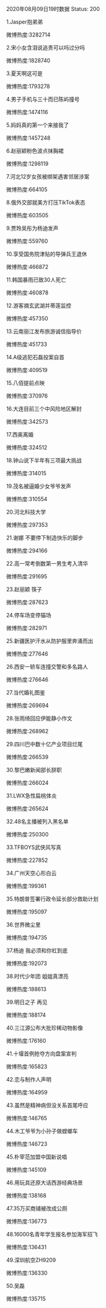 2020年08月09日19时数据
Status: 200

1.Jasper抱弟弟

微博热度:3282714

2.宋小女含泪说追责可以吗过分吗

微博热度:1828740

3.夏天啊这可是

微博热度:1793278

4.男子手机与三十而已陈屿撞号

微博热度:1474116

5.妈妈真的第一个来接我了

微博热度:1457248

6.赵丽颖粉色波点抹胸裙

微博热度:1298119

7.河北12岁女孩被绑架遇害邻居涉案

微博热度:664105

8.俄外交部就美方打压TikTok表态

微博热度:603505

9.贾玲吴彤为杨迪发声

微博热度:559760

10.享受国务院津贴的导弹兵王退休

微博热度:466872

11.韩国暴雨已致30人死亡

微博热度:460878

12.游客摘玄武湖并蒂莲监控

微博热度:457350

13.云南丽江发布旅游诚信指导价

微博热度:451733

14.A级逃犯石磊投案自首

微博热度:409519

15.八佰提前点映

微博热度:370976

16.大连目前三个中风险地区解封

微博热度:342573

17.西奥离婚

微博热度:324512

18.钟山说下半年有三项最大挑战

微博热度:314015

19.茂名被逼婚少女爷爷发声

微博热度:310554

20.河北科技大学

微博热度:297353

21.谢娜 不要停下制造快乐的脚步

微博热度:294166

22.高一常考倒数第一男生考入清华

微博热度:291695

23.赵丽颖 筷子

微博热度:287623

24.停车场变停猫场

微博热度:282971

25.新疆医护汗水从防护服里奔涌而出

微博热度:277646

26.西安一轿车连撞交警和多名路人

微博热度:276646

27.当代婚礼图鉴

微博热度:269694

28.张雨绮回应伊能静小作文

微博热度:268962

29.四川巴中数十亿产业项目烂尾

微博热度:266539

30.黎巴嫩新闻部长辞职

微博热度:266024

31.LWX急性扁桃体炎

微博热度:265624

32.48名主播被列入黑名单

微博热度:250300

33.TFBOYS武侠风写真

微博热度:227852

34.广州天空心形白云

微博热度:199361

35.特朗普签署行政令延长部分救助计划

微博热度:195097

36.世界微尘里

微博热度:194735

37.杨迪 我必须和你杠到底

微博热度:192073

38.时代少年团 姐姐真漂亮

微博热度:188613

39.明日之子 再见

微博热度:188174

40.三江源公布大批珍稀动物影像

微博热度:176160

41.十堰首例抢夺方向盘案宣判

微博热度:165823

42.恋与制作人声明

微博热度:164959

43.虽然是精神病但没关系首尾呼应

微博热度:146765

44.木工爷爷为小孙子做螳螂车

微博热度:146723

45.朴宰范加盟中国新说唱

微博热度:145109

46.用玩具还原大话西游经典场景

微博热度:138168

47.35万买商铺被改成公厕

微博热度:136773

48.16000名青年学生报名参加海军招飞

微博热度:136431

49.深圳航空ZH9209

微博热度:136330

50.吴磊

微博热度:135715

